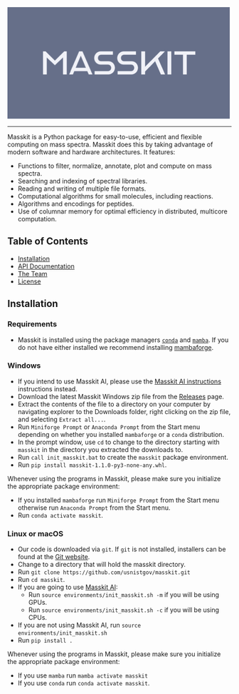 ![Masskit logo](src/masskit/docs/_static/img/masskit_logo.png)

--------------------------------------------------------------------------------

Masskit is a Python package for easy-to-use, efficient and flexible computing on mass spectra.
Masskit does this by taking advantage of modern software and hardware architectures.  It features:

- Functions to filter, normalize, annotate, plot and compute on mass spectra.
- Searching and indexing of spectral libraries.
- Reading and writing of multiple file formats.
- Computational algorithms for small molecules, including reactions.
- Algorithms and encodings for peptides.
- Use of columnar memory for optimal efficiency in distributed, multicore computation.

<!-- toc -->
## Table of Contents

- [Installation](#installation)
- [API Documentation](https://pages.nist.gov/masskit)
- [The Team](https://chemdata.nist.gov/)
- [License](LICENSE.md)

<!-- tocstop -->

## Installation

### Requirements

- Masskit is installed using the package managers [`conda`](https://conda.io/) and [`mamba`](https://mamba.readthedocs.io/).
If you do not have either installed we recommend installing [mambaforge](https://github.com/conda-forge/miniforge#mambaforge).

### Windows

- If you intend to use Masskit AI, please use the [Masskit AI instructions](https://github.com/usnistgov/masskit#installation) instructions instead.
- Download the latest Masskit Windows zip file from the
[Releases](https://github.com/usnistgov/masskit/releases) page.
- Extract the contents of the file to a directory on your computer by navigating explorer to the
Downloads folder, right clicking on the zip file, and selecting `Extract all...`.
- Run `Miniforge Prompt` or `Anaconda Prompt` from the Start menu depending on whether you
installed `mambaforge` or a `conda` distribution.
- In the prompt window, use `cd` to change to the directory starting with `masskit` in
the directory you extracted the downloads to.
- Run `call init_masskit.bat` to create the `masskit` package environment.
- Run `pip install masskit-1.1.0-py3-none-any.whl`.

Whenever using the programs in Masskit, please make sure you initialize the appropriate package environment:

- If you installed `mambaforge` run `Miniforge Prompt` from the Start menu otherwise run `Anaconda Prompt` from the Start menu.
- Run `conda activate masskit`.

### Linux or macOS

- Our code is downloaded via `git`. If `git` is not installed, installers can be found at the [Git website](https://git-scm.com/).
- Change to a directory that will hold the masskit directory.
- Run `git clone https://github.com/usnistgov/masskit.git`
- Run `cd masskit`.
- If you are going to use [Masskit AI](https://github.com/usnistgov/masskit_ai.git):
  - Run `source environments/init_masskit.sh -m` if you will be using GPUs.
  - Run `source environments/init_masskit.sh -c` if you will be using CPUs.
- If you are not using Masskit AI, run `source environments/init_masskit.sh`
- Run `pip install .`

Whenever using the programs in Masskit, please make sure you initialize the appropriate package environment:

- If you use `mamba` run `mamba activate masskit`
- If you use `conda` run `conda activate masskit`.
